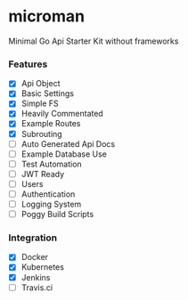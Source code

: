 # microman
Minimal Go Api Starter Kit without frameworks

### Features
- [x] Api Object
- [x] Basic Settings
- [x] Simple FS
- [x] Heavily Commentated
- [x] Example Routes
- [x] Subrouting
- [ ] Auto Generated Api Docs
- [ ] Example Database Use
- [ ] Test Automation
- [ ] JWT Ready
- [ ] Users
- [ ] Authentication
- [ ] Logging System
- [ ] Poggy Build Scripts

### Integration
- [x] Docker
- [x] Kubernetes
- [x] Jenkins
- [ ] Travis.ci
